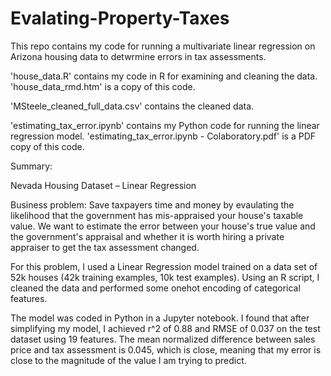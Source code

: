 # Evalating-Property-Taxes

This repo contains my code for running a multivariate linear regression on Arizona housing data to detwrmine errors in tax assessments.

'house_data.R' contains my code in R for examining and cleaning the data.
'house_data_rmd.htm' is a copy of this code.

'MSteele_cleaned_full_data.csv' contains the cleaned data.

'estimating_tax_error.ipynb' contains my Python code for running the linear regression model.
'estimating_tax_error.ipynb - Colaboratory.pdf' is a PDF copy of this code.

Summary:

Nevada Housing Dataset – Linear Regression

Business problem: Save taxpayers time and money by evaulating the likelihood that the government has mis-appraised your house's taxable value. We want to estimate the error between your house's true value and the government's appraisal and whether it is worth hiring a private appraiser to get the tax assessment changed.

For this problem, I used a Linear Regression model trained on a data set of 52k houses (42k training examples, 10k test examples). Using an R script, I cleaned the data and performed some onehot encoding of categorical features.

The model was coded in Python in a Jupyter notebook. I found that after simplifying my model, I achieved r^2 of 0.88 and RMSE of 0.037 on the test dataset using 19 features. The mean normalized difference between sales price and tax assessment is 0.045, which is close, meaning that my error is close to the magnitude of the value I am trying to predict.
